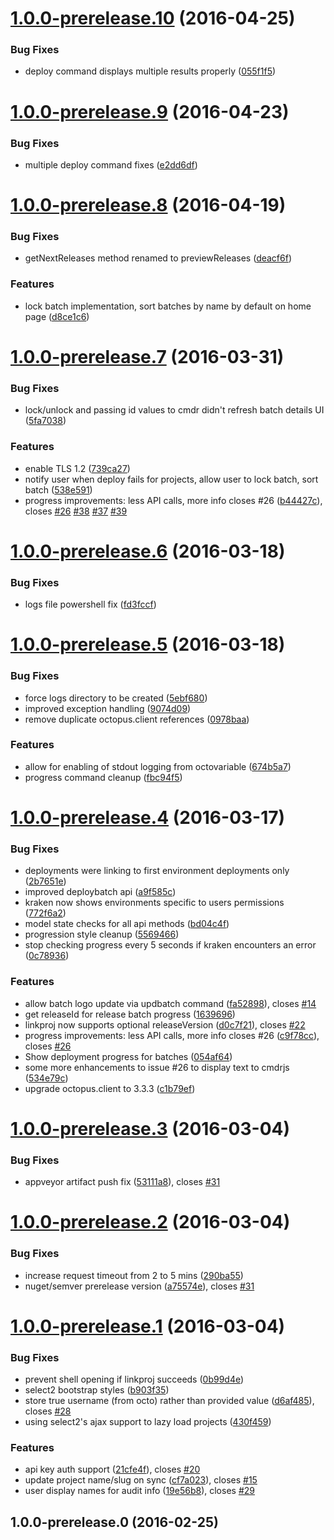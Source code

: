 <a name="1.0.0-prerelease.10"></a>
# [1.0.0-prerelease.10](https://github.com/zywave/OctopusDeploy-Kraken/compare/1.0.0-prerelease.9...v1.0.0-prerelease.10) (2016-04-25)


### Bug Fixes

* deploy command displays multiple results properly ([055f1f5](https://github.com/zywave/OctopusDeploy-Kraken/commit/055f1f5))



<a name="1.0.0-prerelease.9"></a>
# [1.0.0-prerelease.9](https://github.com/zywave/OctopusDeploy-Kraken/compare/1.0.0-prerelease.8...v1.0.0-prerelease.9) (2016-04-23)


### Bug Fixes

* multiple deploy command fixes ([e2dd6df](https://github.com/zywave/OctopusDeploy-Kraken/commit/e2dd6df))



<a name="1.0.0-prerelease.8"></a>
# [1.0.0-prerelease.8](https://github.com/zywave/OctopusDeploy-Kraken/compare/1.0.0-prerelease.7...v1.0.0-prerelease.8) (2016-04-19)


### Bug Fixes

* getNextReleases method renamed to previewReleases ([deacf6f](https://github.com/zywave/OctopusDeploy-Kraken/commit/deacf6f))

### Features

* lock batch implementation, sort batches by name by default on home page ([d8ce1c6](https://github.com/zywave/OctopusDeploy-Kraken/commit/d8ce1c6))



<a name="1.0.0-prerelease.7"></a>
# [1.0.0-prerelease.7](https://github.com/zywave/OctopusDeploy-Kraken/compare/1.0.0-prerelease.6...v1.0.0-prerelease.7) (2016-03-31)


### Bug Fixes

* lock/unlock and passing id values to cmdr didn't refresh batch details UI ([5fa7038](https://github.com/zywave/OctopusDeploy-Kraken/commit/5fa7038))

### Features

* enable TLS 1.2 ([739ca27](https://github.com/zywave/OctopusDeploy-Kraken/commit/739ca27))
* notify user when deploy fails for projects, allow user to lock batch, sort batch ([538e591](https://github.com/zywave/OctopusDeploy-Kraken/commit/538e591))
* progress improvements: less API calls, more info closes #26 ([b44427c](https://github.com/zywave/OctopusDeploy-Kraken/commit/b44427c)), closes [#26](https://github.com/zywave/OctopusDeploy-Kraken/issues/26) [#38](https://github.com/zywave/OctopusDeploy-Kraken/issues/38) [#37](https://github.com/zywave/OctopusDeploy-Kraken/issues/37) [#39](https://github.com/zywave/OctopusDeploy-Kraken/issues/39)



<a name="1.0.0-prerelease.6"></a>
# [1.0.0-prerelease.6](https://github.com/zywave/OctopusDeploy-Kraken/compare/1.0.0-prerelease.5...v1.0.0-prerelease.6) (2016-03-18)


### Bug Fixes

* logs file powershell fix ([fd3fccf](https://github.com/zywave/OctopusDeploy-Kraken/commit/fd3fccf))



<a name="1.0.0-prerelease.5"></a>
# [1.0.0-prerelease.5](https://github.com/zywave/OctopusDeploy-Kraken/compare/1.0.0-prerelease.4...v1.0.0-prerelease.5) (2016-03-18)


### Bug Fixes

* force logs directory to be created ([5ebf680](https://github.com/zywave/OctopusDeploy-Kraken/commit/5ebf680))
* improved exception handling ([9074d09](https://github.com/zywave/OctopusDeploy-Kraken/commit/9074d09))
* remove duplicate octopus.client references ([0978baa](https://github.com/zywave/OctopusDeploy-Kraken/commit/0978baa))

### Features

* allow for enabling of stdout logging from octovariable ([674b5a7](https://github.com/zywave/OctopusDeploy-Kraken/commit/674b5a7))
* progress command cleanup ([fbc94f5](https://github.com/zywave/OctopusDeploy-Kraken/commit/fbc94f5))



<a name="1.0.0-prerelease.4"></a>
# [1.0.0-prerelease.4](https://github.com/zywave/OctopusDeploy-Kraken/compare/1.0.0-prerelease.3...v1.0.0-prerelease.4) (2016-03-17)


### Bug Fixes

* deployments were linking to first environment deployments only ([2b7651e](https://github.com/zywave/OctopusDeploy-Kraken/commit/2b7651e))
* improved deploybatch api ([a9f585c](https://github.com/zywave/OctopusDeploy-Kraken/commit/a9f585c))
* kraken now shows environments specific to users permissions ([772f6a2](https://github.com/zywave/OctopusDeploy-Kraken/commit/772f6a2))
* model state checks for all api methods ([bd04c4f](https://github.com/zywave/OctopusDeploy-Kraken/commit/bd04c4f))
* progression style cleanup ([5569466](https://github.com/zywave/OctopusDeploy-Kraken/commit/5569466))
* stop checking progress every 5 seconds if kraken encounters an error ([0c78936](https://github.com/zywave/OctopusDeploy-Kraken/commit/0c78936))

### Features

* allow batch logo update via updbatch command ([fa52898](https://github.com/zywave/OctopusDeploy-Kraken/commit/fa52898)), closes [#14](https://github.com/zywave/OctopusDeploy-Kraken/issues/14)
* get releaseId for release batch progress ([1639696](https://github.com/zywave/OctopusDeploy-Kraken/commit/1639696))
* linkproj now supports optional releaseVersion ([d0c7f21](https://github.com/zywave/OctopusDeploy-Kraken/commit/d0c7f21)), closes [#22](https://github.com/zywave/OctopusDeploy-Kraken/issues/22)
* progress improvements: less API calls, more info closes #26 ([c9f78cc](https://github.com/zywave/OctopusDeploy-Kraken/commit/c9f78cc)), closes [#26](https://github.com/zywave/OctopusDeploy-Kraken/issues/26)
* Show deployment progress for batches ([054af64](https://github.com/zywave/OctopusDeploy-Kraken/commit/054af64))
* some more enhancements to issue #26 to display text to cmdrjs ([534e79c](https://github.com/zywave/OctopusDeploy-Kraken/commit/534e79c))
* upgrade octopus.client to 3.3.3 ([c1b79ef](https://github.com/zywave/OctopusDeploy-Kraken/commit/c1b79ef))



<a name="1.0.0-prerelease.3"></a>
# [1.0.0-prerelease.3](https://github.com/zywave/OctopusDeploy-Kraken/compare/1.0.0-prerelease.2...v1.0.0-prerelease.3) (2016-03-04)


### Bug Fixes

* appveyor artifact push fix ([53111a8](https://github.com/zywave/OctopusDeploy-Kraken/commit/53111a8)), closes [#31](https://github.com/zywave/OctopusDeploy-Kraken/issues/31)



<a name="1.0.0-prerelease.2"></a>
# [1.0.0-prerelease.2](https://github.com/zywave/OctopusDeploy-Kraken/compare/1.0.0-prerelease.1...v1.0.0-prerelease.2) (2016-03-04)


### Bug Fixes

* increase request timeout from 2 to 5 mins ([290ba55](https://github.com/zywave/OctopusDeploy-Kraken/commit/290ba55))
* nuget/semver prerelease version ([a75574e](https://github.com/zywave/OctopusDeploy-Kraken/commit/a75574e)), closes [#31](https://github.com/zywave/OctopusDeploy-Kraken/issues/31)



<a name="1.0.0-prerelease.1"></a>
# [1.0.0-prerelease.1](https://github.com/zywave/OctopusDeploy-Kraken/compare/1.0.0-prerelease.0...v1.0.0-prerelease.1) (2016-03-04)


### Bug Fixes

* prevent shell opening if linkproj succeeds ([0b99d4e](https://github.com/zywave/OctopusDeploy-Kraken/commit/0b99d4e))
* select2 bootstrap styles ([b903f35](https://github.com/zywave/OctopusDeploy-Kraken/commit/b903f35))
* store true username (from octo) rather than provided value ([d6af485](https://github.com/zywave/OctopusDeploy-Kraken/commit/d6af485)), closes [#28](https://github.com/zywave/OctopusDeploy-Kraken/issues/28)
* using select2's ajax support to lazy load projects ([430f459](https://github.com/zywave/OctopusDeploy-Kraken/commit/430f459))

### Features

* api key auth support ([21cfe4f](https://github.com/zywave/OctopusDeploy-Kraken/commit/21cfe4f)), closes [#20](https://github.com/zywave/OctopusDeploy-Kraken/issues/20)
* update project name/slug on sync ([cf7a023](https://github.com/zywave/OctopusDeploy-Kraken/commit/cf7a023)), closes [#15](https://github.com/zywave/OctopusDeploy-Kraken/issues/15)
* user display names for audit info ([19e56b8](https://github.com/zywave/OctopusDeploy-Kraken/commit/19e56b8)), closes [#29](https://github.com/zywave/OctopusDeploy-Kraken/issues/29)



<a name="1.0.0-prerelease.0"></a>
## 1.0.0-prerelease.0 (2016-02-25)



